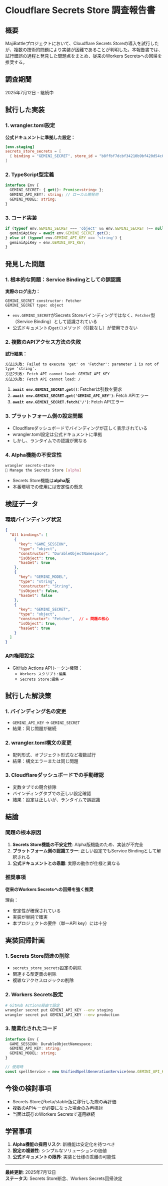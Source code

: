 # Cloudflare Secrets Store 調査報告書

## 概要

MajiBattleプロジェクトにおいて、Cloudflare Secrets Storeの導入を試行したが、複数の技術的問題により実装が困難であることが判明した。本報告書では、試行錯誤の過程と発見した問題点をまとめ、従来のWorkers Secretsへの回帰を推奨する。

## 調査期間

2025年7月12日 - 継続中

## 試行した実装

### 1. wrangler.toml設定

**公式ドキュメントに準拠した設定：**
```toml
[env.staging]
secrets_store_secrets = [
  { binding = "GEMINI_SECRET", store_id = "b8ffbf7dcbf34210b9bf420d54c0fdaa", secret_name = "GEMINI_API_KEY" }
]
```

### 2. TypeScript型定義

```typescript
interface Env {
  GEMINI_SECRET: { get(): Promise<string> };
  GEMINI_API_KEY?: string; // ローカル開発用
  GEMINI_MODEL: string;
}
```

### 3. コード実装

```typescript
if (typeof env.GEMINI_SECRET === 'object' && env.GEMINI_SECRET !== null && 'get' in env.GEMINI_SECRET) {
  geminiApiKey = await env.GEMINI_SECRET.get();
} else if (typeof env.GEMINI_API_KEY === 'string') {
  geminiApiKey = env.GEMINI_API_KEY;
}
```

## 発見した問題

### 1. 根本的な問題：Service Bindingとしての誤認識

**実際のログ出力：**
```
GEMINI_SECRET constructor: Fetcher
GEMINI_SECRET type: object
```

- `env.GEMINI_SECRET`がSecrets Storeバインディングではなく、`Fetcher`型（Service Binding）として認識されている
- 公式ドキュメントの`get()`メソッド（引数なし）が使用できない

### 2. 複数のAPIアクセス方法の失敗

**試行結果：**
```
方法1失敗: Failed to execute 'get' on 'Fetcher': parameter 1 is not of type 'string'.
方法2失敗: Fetch API cannot load: GEMINI_API_KEY
方法3失敗: Fetch API cannot load: /
```

1. **`await env.GEMINI_SECRET.get()`**: Fetcherは引数を要求
2. **`await env.GEMINI_SECRET.get('GEMINI_API_KEY')`**: Fetch APIエラー
3. **`await env.GEMINI_SECRET.fetch('/')`**: Fetch APIエラー

### 3. プラットフォーム側の設定問題

- Cloudflareダッシュボードでバインディングが正しく表示されている
- wrangler.toml設定は公式ドキュメントに準拠
- しかし、ランタイムでの認識が異なる

### 4. Alpha機能の不安定性

```bash
wrangler secrets-store
🔐 Manage the Secrets Store [alpha]
```

- Secrets Store機能は**alpha版**
- 本番環境での使用には安定性の懸念

## 検証データ

### 環境バインディング状況

```json
{
  "All bindings": [
    {
      "key": "GAME_SESSION",
      "type": "object", 
      "constructor": "DurableObjectNamespace",
      "isObject": true,
      "hasGet": true
    },
    {
      "key": "GEMINI_MODEL",
      "type": "string",
      "constructor": "String", 
      "isObject": false,
      "hasGet": false
    },
    {
      "key": "GEMINI_SECRET",
      "type": "object",
      "constructor": "Fetcher",  // ← 問題の核心
      "isObject": true,
      "hasGet": true
    }
  ]
}
```

### API権限設定

- GitHub Actions APIトークン権限：
  - `Workers スクリプト:編集`
  - `Secrets Store:編集` ✓

## 試行した解決策

### 1. バインディング名の変更
- `GEMINI_API_KEY` → `GEMINI_SECRET`
- 結果：同じ問題が継続

### 2. wrangler.toml構文の変更
- 配列形式、オブジェクト形式など複数試行
- 結果：構文エラーまたは同じ問題

### 3. Cloudflareダッシュボードでの手動確認
- 変数タブでの競合排除
- バインディングタブでの正しい設定確認
- 結果：設定は正しいが、ランタイムで誤認識

## 結論

### 問題の根本原因

1. **Secrets Store機能の不安定性**: Alpha版機能のため、実装が不完全
2. **プラットフォーム側の認識エラー**: 正しい設定でもService Bindingとして解釈される
3. **公式ドキュメントとの乖離**: 実際の動作が仕様と異なる

### 推奨事項

**従来のWorkers Secretsへの回帰を強く推奨**

理由：
- 安定性が確保されている
- 実装が単純で確実
- 本プロジェクトの要件（単一API key）には十分

## 実装回帰計画

### 1. Secrets Store関連の削除

- `secrets_store_secrets`設定の削除
- 関連する型定義の削除
- 複雑なアクセスロジックの削除

### 2. Workers Secrets設定

```bash
# GitHub Actions経由で設定
wrangler secret put GEMINI_API_KEY --env staging
wrangler secret put GEMINI_API_KEY --env production
```

### 3. 簡素化されたコード

```typescript
interface Env {
  GAME_SESSION: DurableObjectNamespace;
  GEMINI_API_KEY: string;
  GEMINI_MODEL: string;
}

// 使用時
const spellService = new UnifiedSpellGenerationService(env.GEMINI_API_KEY, env.GEMINI_MODEL);
```

## 今後の検討事項

- Secrets Storeがbeta/stable版に移行した際の再評価
- 複数のAPIキーが必要になった場合のみ再検討
- 当面は既存のWorkers Secretsで運用継続

## 学習事項

1. **Alpha機能の採用リスク**: 新機能は安定化を待つべき
2. **設定の複雑性**: シンプルなソリューションの価値
3. **公式ドキュメントの限界**: 実装と仕様の乖離の可能性

---

**最終更新**: 2025年7月12日  
**ステータス**: Secrets Store断念、Workers Secrets回帰決定